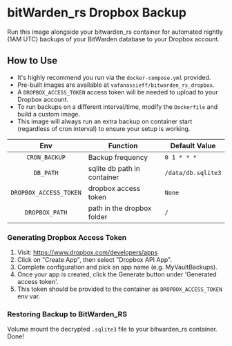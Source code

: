 # bitWarden_rs Dropbox Backup
Run this image alongside your bitwarden_rs container for automated nightly (1AM UTC) backups of your BitWarden database to your Dropbox account.

## How to Use
- It's highly recommend you run via the `docker-compose.yml` provided.
- Pre-built images are available at `vafanassieff/bitwarden_rs_dropbox`.
- A `DROPBOX_ACCESS_TOKEN` access token will be needed to upload to your Dropbox account.
- To run backups on a different interval/time, modify the `Dockerfile` and build a custom image.
- This image will always run an extra backup on container start (regardless of cron interval) to ensure your setup is working.

| Env | Function | Default Value |
| :----: | --- | --- |
| `CRON_BACKUP` | Backup frequency | `0 1 * * *`
| `DB_PATH` | sqlite db path in container | `/data/db.sqlite3`
| `DROPBOX_ACCESS_TOKEN` | dropbox access token | `None`
| `DROPBOX_PATH` | path in the dropbox folder | `/`

### Generating Dropbox Access Token
1. Visit: https://www.dropbox.com/developers/apps
2. Click on "Create App", then select "Dropbox API App".
4. Complete configuration and pick an app name (e.g. MyVaultBackups).
6. Once your app is created, click the Generate button under 'Generated access token'.
7. This token should be provided to the container as `DROPBOX_ACCESS_TOKEN` env var.


### Restoring Backup to BitWarden_RS
Volume mount the decrypted `.sqlite3` file to your bitwarden_rs container. Done!
